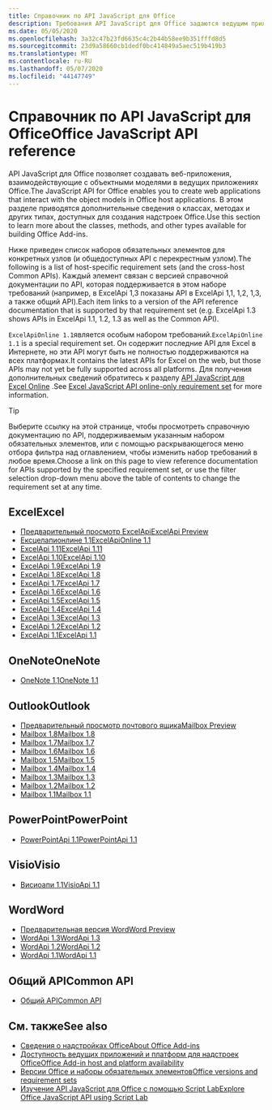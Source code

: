 ```yaml
---
title: Справочник по API JavaScript для Office
description: Требования API JavaScript для Office задаются ведущим приложением.
ms.date: 05/05/2020
ms.openlocfilehash: 3a32c47b23fd6635c4c2b44b58ee9b351fffd8d5
ms.sourcegitcommit: 23d9a58660cb1dedf0bc414849a5aec519b419b3
ms.translationtype: MT
ms.contentlocale: ru-RU
ms.lasthandoff: 05/07/2020
ms.locfileid: "44147749"
---
```

# <a name="office-javascript-api-reference"></a><span data-ttu-id="7e13a-103">Справочник по API JavaScript для Office</span><span class="sxs-lookup"><span data-stu-id="7e13a-103">Office JavaScript API reference</span></span>

<span data-ttu-id="7e13a-104">API JavaScript для Office позволяет создавать веб-приложения, взаимодействующие с объектными моделями в ведущих приложениях Office.</span><span class="sxs-lookup"><span data-stu-id="7e13a-104">The JavaScript API for Office enables you to create web applications that interact with the object models in Office host applications.</span></span> <span data-ttu-id="7e13a-105">В этом разделе приводятся дополнительные сведения о классах, методах и других типах, доступных для создания надстроек Office.</span><span class="sxs-lookup"><span data-stu-id="7e13a-105">Use this section to learn more about the classes, methods, and other types available for building Office Add-ins.</span></span>

<span data-ttu-id="7e13a-106">Ниже приведен список наборов обязательных элементов для конкретных узлов (и общедоступных API с перекрестным узлом).</span><span class="sxs-lookup"><span data-stu-id="7e13a-106">The following is a list of host-specific requirement sets (and the cross-host Common APIs).</span></span> <span data-ttu-id="7e13a-107">Каждый элемент связан с версией справочной документации по API, которая поддерживается в этом наборе требований (например, в ExcelApi 1,3 показаны API в ExcelApi 1,1, 1,2, 1,3, а также общий API).</span><span class="sxs-lookup"><span data-stu-id="7e13a-107">Each item links to a version of the API reference documentation that is supported by that requirement set (e.g. ExcelApi 1.3 shows APIs in ExcelApi 1.1, 1.2, 1.3 as well as the Common API).</span></span>

<span data-ttu-id="7e13a-108">`ExcelApiOnline 1.1`является особым набором требований.</span><span class="sxs-lookup"><span data-stu-id="7e13a-108">`ExcelApiOnline 1.1` is a special requirement set.</span></span> <span data-ttu-id="7e13a-109">Он содержит последние API для Excel в Интернете, но эти API могут быть не полностью поддерживаются на всех платформах.</span><span class="sxs-lookup"><span data-stu-id="7e13a-109">It contains the latest APIs for Excel on the web, but those APIs may not yet be fully supported across all platforms.</span></span> <span data-ttu-id="7e13a-110">Для получения дополнительных сведений обратитесь к разделу [API JavaScript для Excel Online](/office/dev/add-ins/reference/requirement-sets/excel-api-online-requirement-set) .</span><span class="sxs-lookup"><span data-stu-id="7e13a-110">See [Excel JavaScript API online-only requirement set](/office/dev/add-ins/reference/requirement-sets/excel-api-online-requirement-set) for more information.</span></span>

> [!TIP]
> <span data-ttu-id="7e13a-111">Выберите ссылку на этой странице, чтобы просмотреть справочную документацию по API, поддерживаемым указанным набором обязательных элементов, или с помощью раскрывающегося меню отбора фильтра над оглавлением, чтобы изменить набор требований в любое время.</span><span class="sxs-lookup"><span data-stu-id="7e13a-111">Choose a link on this page to view reference documentation for APIs supported by the specified requirement set, or use the filter selection drop-down menu above the table of contents to change the requirement set at any time.</span></span>

## <a name="excel"></a><span data-ttu-id="7e13a-112">Excel</span><span class="sxs-lookup"><span data-stu-id="7e13a-112">Excel</span></span>

- [<span data-ttu-id="7e13a-113">Предварительный просмотр ExcelApi</span><span class="sxs-lookup"><span data-stu-id="7e13a-113">ExcelApi Preview</span></span>](/javascript/api/excel?view=excel-js-preview)
- [<span data-ttu-id="7e13a-114">Ексцелапионлине 1,1</span><span class="sxs-lookup"><span data-stu-id="7e13a-114">ExcelApiOnline 1.1</span></span>](/javascript/api/excel?view=excel-js-online)
- [<span data-ttu-id="7e13a-115">ExcelApi 1,11</span><span class="sxs-lookup"><span data-stu-id="7e13a-115">ExcelApi 1.11</span></span>](/javascript/api/excel?view=excel-js-1.11)
- [<span data-ttu-id="7e13a-116">ExcelApi 1.10</span><span class="sxs-lookup"><span data-stu-id="7e13a-116">ExcelApi 1.10</span></span>](/javascript/api/excel?view=excel-js-1.10)
- [<span data-ttu-id="7e13a-117">ExcelApi 1.9</span><span class="sxs-lookup"><span data-stu-id="7e13a-117">ExcelApi 1.9</span></span>](/javascript/api/excel?view=excel-js-1.9)
- [<span data-ttu-id="7e13a-118">ExcelApi 1.8</span><span class="sxs-lookup"><span data-stu-id="7e13a-118">ExcelApi 1.8</span></span>](/javascript/api/excel?view=excel-js-1.8)
- [<span data-ttu-id="7e13a-119">ExcelApi 1.7</span><span class="sxs-lookup"><span data-stu-id="7e13a-119">ExcelApi 1.7</span></span>](/javascript/api/excel?view=excel-js-1.7)
- [<span data-ttu-id="7e13a-120">ExcelApi 1.6</span><span class="sxs-lookup"><span data-stu-id="7e13a-120">ExcelApi 1.6</span></span>](/javascript/api/excel?view=excel-js-1.6)
- [<span data-ttu-id="7e13a-121">ExcelApi 1.5</span><span class="sxs-lookup"><span data-stu-id="7e13a-121">ExcelApi 1.5</span></span>](/javascript/api/excel?view=excel-js-1.5)
- [<span data-ttu-id="7e13a-122">ExcelApi 1.4</span><span class="sxs-lookup"><span data-stu-id="7e13a-122">ExcelApi 1.4</span></span>](/javascript/api/excel?view=excel-js-1.4)
- [<span data-ttu-id="7e13a-123">ExcelApi 1.3</span><span class="sxs-lookup"><span data-stu-id="7e13a-123">ExcelApi 1.3</span></span>](/javascript/api/excel?view=excel-js-1.3)
- [<span data-ttu-id="7e13a-124">ExcelApi 1.2</span><span class="sxs-lookup"><span data-stu-id="7e13a-124">ExcelApi 1.2</span></span>](/javascript/api/excel?view=excel-js-1.2)
- [<span data-ttu-id="7e13a-125">ExcelApi 1.1</span><span class="sxs-lookup"><span data-stu-id="7e13a-125">ExcelApi 1.1</span></span>](/javascript/api/excel?view=excel-js-1.1)

## <a name="onenote"></a><span data-ttu-id="7e13a-126">OneNote</span><span class="sxs-lookup"><span data-stu-id="7e13a-126">OneNote</span></span>

- [<span data-ttu-id="7e13a-127">OneNote 1,1</span><span class="sxs-lookup"><span data-stu-id="7e13a-127">OneNote 1.1</span></span>](/javascript/api/onenote?view=onenote-js-1.1)

## <a name="outlook"></a><span data-ttu-id="7e13a-128">Outlook</span><span class="sxs-lookup"><span data-stu-id="7e13a-128">Outlook</span></span>

- [<span data-ttu-id="7e13a-129">Предварительный просмотр почтового ящика</span><span class="sxs-lookup"><span data-stu-id="7e13a-129">Mailbox Preview</span></span>](/javascript/api/outlook?view=outlook-js-preview)
- [<span data-ttu-id="7e13a-130">Mailbox 1.8</span><span class="sxs-lookup"><span data-stu-id="7e13a-130">Mailbox 1.8</span></span>](/javascript/api/outlook?view=outlook-js-1.8)
- [<span data-ttu-id="7e13a-131">Mailbox 1.7</span><span class="sxs-lookup"><span data-stu-id="7e13a-131">Mailbox 1.7</span></span>](/javascript/api/outlook?view=outlook-js-1.7)
- [<span data-ttu-id="7e13a-132">Mailbox 1.6</span><span class="sxs-lookup"><span data-stu-id="7e13a-132">Mailbox 1.6</span></span>](/javascript/api/outlook?view=outlook-js-1.6)
- [<span data-ttu-id="7e13a-133">Mailbox 1.5</span><span class="sxs-lookup"><span data-stu-id="7e13a-133">Mailbox 1.5</span></span>](/javascript/api/outlook?view=outlook-js-1.5)
- [<span data-ttu-id="7e13a-134">Mailbox 1.4</span><span class="sxs-lookup"><span data-stu-id="7e13a-134">Mailbox 1.4</span></span>](/javascript/api/outlook?view=outlook-js-1.4)
- [<span data-ttu-id="7e13a-135">Mailbox 1.3</span><span class="sxs-lookup"><span data-stu-id="7e13a-135">Mailbox 1.3</span></span>](/javascript/api/outlook?view=outlook-js-1.3)
- [<span data-ttu-id="7e13a-136">Mailbox 1.2</span><span class="sxs-lookup"><span data-stu-id="7e13a-136">Mailbox 1.2</span></span>](/javascript/api/outlook?view=outlook-js-1.2)
- [<span data-ttu-id="7e13a-137">Mailbox 1.1</span><span class="sxs-lookup"><span data-stu-id="7e13a-137">Mailbox 1.1</span></span>](/javascript/api/outlook?view=outlook-js-1.1)

## <a name="powerpoint"></a><span data-ttu-id="7e13a-138">PowerPoint</span><span class="sxs-lookup"><span data-stu-id="7e13a-138">PowerPoint</span></span>

- [<span data-ttu-id="7e13a-139">PowerPointApi 1.1</span><span class="sxs-lookup"><span data-stu-id="7e13a-139">PowerPointApi 1.1</span></span>](/javascript/api/powerpoint?view=powerpoint-js-1.1)

## <a name="visio"></a><span data-ttu-id="7e13a-140">Visio</span><span class="sxs-lookup"><span data-stu-id="7e13a-140">Visio</span></span>

- [<span data-ttu-id="7e13a-141">Висиоапи 1,1</span><span class="sxs-lookup"><span data-stu-id="7e13a-141">VisioApi 1.1</span></span>](/javascript/api/visio?view=visio-js-1.1)

## <a name="word"></a><span data-ttu-id="7e13a-142">Word</span><span class="sxs-lookup"><span data-stu-id="7e13a-142">Word</span></span>

- [<span data-ttu-id="7e13a-143">Предварительная версия Word</span><span class="sxs-lookup"><span data-stu-id="7e13a-143">Word Preview</span></span>](/javascript/api/word?view=word-js-preview)
- [<span data-ttu-id="7e13a-144">WordApi 1.3</span><span class="sxs-lookup"><span data-stu-id="7e13a-144">WordApi 1.3</span></span>](/javascript/api/word?view=word-js-1.3)
- [<span data-ttu-id="7e13a-145">WordApi 1.2</span><span class="sxs-lookup"><span data-stu-id="7e13a-145">WordApi 1.2</span></span>](/javascript/api/word?view=word-js-1.2)
- [<span data-ttu-id="7e13a-146">WordApi 1.1</span><span class="sxs-lookup"><span data-stu-id="7e13a-146">WordApi 1.1</span></span>](/javascript/api/word?view=word-js-1.1)

## <a name="common-api"></a><span data-ttu-id="7e13a-147">Общий API</span><span class="sxs-lookup"><span data-stu-id="7e13a-147">Common API</span></span>

- [<span data-ttu-id="7e13a-148">Общий API</span><span class="sxs-lookup"><span data-stu-id="7e13a-148">Common API</span></span>](/javascript/api/office?view=common-js)

## <a name="see-also"></a><span data-ttu-id="7e13a-149">См. также</span><span class="sxs-lookup"><span data-stu-id="7e13a-149">See also</span></span>

- [<span data-ttu-id="7e13a-150">Сведения о надстройках Office</span><span class="sxs-lookup"><span data-stu-id="7e13a-150">About Office Add-ins</span></span>](/office/dev/add-ins/overview)
- [<span data-ttu-id="7e13a-151">Доступность ведущих приложений и платформ для надстроек Office</span><span class="sxs-lookup"><span data-stu-id="7e13a-151">Office Add-in host and platform availability</span></span>](/office/dev/add-ins/overview/office-add-in-availability)
- [<span data-ttu-id="7e13a-152">Версии Office и наборы обязательных элементов</span><span class="sxs-lookup"><span data-stu-id="7e13a-152">Office versions and requirement sets</span></span>](/office/dev/add-ins/develop/office-versions-and-requirement-sets)
- [<span data-ttu-id="7e13a-153">Изучение API JavaScript для Office с помощью Script Lab</span><span class="sxs-lookup"><span data-stu-id="7e13a-153">Explore Office JavaScript API using Script Lab</span></span>](/office/dev/add-ins/overview/explore-with-script-lab)

